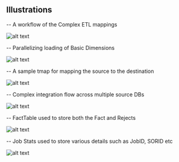 <h2> Illustrations </h2> 

-- A workflow of the Complex ETL mappings <br>

![alt text](https://github.com/Akshaya-Suresh/RetailDW/tree/master/FINALPROJECT/screenshots/completeworkflow.jpg "CompleteWorkFLow")

-- Parallelizing loading of Basic Dimensions <br>

![alt text](https://github.com/Akshaya-Suresh/RetailDW/tree/master/FINALPROJECT/screenshots/basicdim1.jpg "Basic Dim")

-- A sample tmap for mapping the source to the destination <br>

![alt text](https://github.com/Akshaya-Suresh/RetailDW/tree/master/FINALPROJECT/screenshots/tmap.jpg "Sample Tmap")

-- Complex integration flow across multiple source DBs <br>

![alt text](https://github.com/Akshaya-Suresh/RetailDW/tree/master/FINALPROJECT/screenshots/complexmapping.jpg "Complex map")

-- FactTable used to store both the Fact and Rejects <br>

![alt text](https://github.com/Akshaya-Suresh/RetailDW/tree/master/FINALPROJECT/screenshots/factstoresales.jpg "Fact Reject")

-- Job Stats used to store various details such as JobID, SORID etc

![alt text](https://github.com/Akshaya-Suresh/RetailDW/tree/master/FINALPROJECT/screenshots/job_stats.jpg "JobStats")
